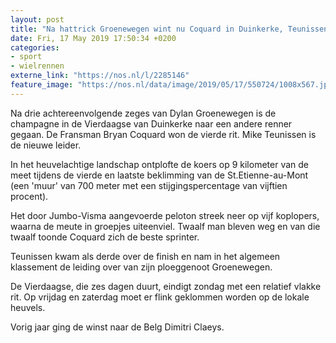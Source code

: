 ```yaml
---
layout: post
title: "Na hattrick Groenewegen wint nu Coquard in Duinkerke, Teunissen nieuwe leider"
date: Fri, 17 May 2019 17:50:34 +0200
categories: 
- sport 
- wielrennen 
externe_link: "https://nos.nl/l/2285146"
feature_image: "https://nos.nl/data/image/2019/05/17/550724/1008x567.jpg"
---
```


<p>Na drie achtereenvolgende zeges van Dylan Groenewegen is de champagne in de Vierdaagse van Duinkerke naar een andere renner gegaan. De Fransman Bryan Coquard won de vierde rit. Mike Teunissen is de nieuwe leider. </p>
<p>In het heuvelachtige landschap ontplofte de koers op 9 kilometer van de meet tijdens de vierde en laatste beklimming van de St.Etienne-au-Mont (een 'muur' van 700 meter met een stijgingspercentage van vijftien procent).</p>
<p>Het door Jumbo-Visma aangevoerde peloton streek neer op vijf koplopers, waarna de meute in groepjes uiteenviel. Twaalf man bleven weg en van die twaalf toonde Coquard zich de beste sprinter.</p>
<p>Teunissen kwam als derde over de finish en nam in het algemeen klassement de leiding over van zijn ploeggenoot Groenewegen.</p>
<p>De Vierdaagse, die zes dagen duurt, eindigt zondag met een relatief vlakke rit. Op vrijdag en zaterdag moet er flink geklommen worden op de lokale heuvels. </p>
<p>Vorig jaar ging de winst naar de Belg Dimitri Claeys.</p>
